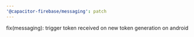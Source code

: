 ```yaml
---
'@capacitor-firebase/messaging': patch
---
```


fix(messaging): trigger token received on new token generation on android
